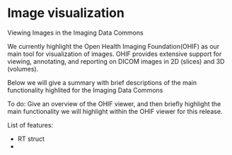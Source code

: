 # Image visualization

Viewing Images in the Imaging Data Commons

We currently highlight the Open Health Imaging Foundation\(OHIF\) as our main tool for visualization of images. OHIF provides extensive support for viewing, annotating, and reporting on DICOM images in 2D \(slices\) and 3D \(volumes\).

Below we will give a summary with brief descriptions of the main functionality highlited for the Imaging Data Commons



To do: Give an overview of the OHIF viewer, and then briefly highlight the main functionality we will highlight within the OHIF viewer for this release.

List of features:

* RT struct
* 
